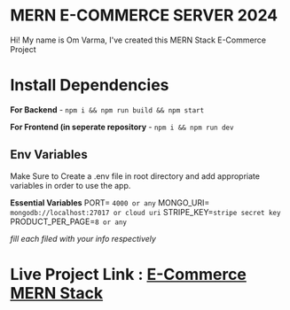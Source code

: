 
# MERN E-COMMERCE SERVER 2024

Hi! My name is Om Varma, I've created this MERN Stack E-Commerce Project

# Install Dependencies

**For Backend** - `npm i && npm run build && npm start`

**For Frontend (in seperate repository** - `npm i && npm run dev`


## Env Variables

Make Sure to Create a  .env file in root directory and add appropriate variables in order to use the app.

**Essential Variables**
PORT= `4000 or any`
MONGO_URI= `mongodb://localhost:27017 or cloud uri`
STRIPE_KEY=`stripe secret key`
PRODUCT_PER_PAGE=`8 or any`

_fill each filed with your info respectively_

# Live Project Link : [E-Commerce MERN Stack](https://e-commercemern.vercel.app)

